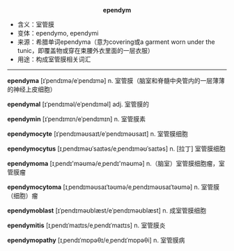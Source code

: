 
**<center>ependym</center>**

- <span class="definition">含义：室管膜</span>
- <span class="definition">变体：ependymo, ependymi</span>
- <span class="definition">来源：希腊单词ependyma（意为covering或a garment worn under the tunic，即覆盖物或穿在束腰外衣里面的一层衣服）</span>
- <span class="definition">用途：构成室管膜相关词汇</span>


---


<span class="vocabulary">**ependyma**</span> [ɪˈpendɪmə/eˈpendɪmə] n. 室管膜（脑室和脊髓中央管内的一层薄薄的神经上皮细胞）

<span class="vocabulary">**ependymal**</span> [ɪˈpendɪməl/eˈpendɪməl] adj. 室管膜的

<span class="vocabulary">**ependymin**</span> [ɪˈpendɪmɪn/eˈpendɪmɪn] n. 室管膜素

<span class="vocabulary">**ependymocyte**</span> [ɪˈpendɪməʊsaɪt/eˈpendɪməʊsaɪt] n. 室管膜细胞

<span class="vocabulary">**ependymocytus**</span> [ɪˌpendɪməʊˈsaɪtəs/eˌpendɪməʊˈsaɪtəs] n. [拉丁] 室管膜细胞

<span class="vocabulary">**ependymoma**</span> [ɪˌpendɪ'məʊmə/eˌpendɪ'məʊmə] n.（脑室）室管膜细胞瘤，室管膜瘤

<span class="vocabulary">**ependymocytoma**</span> [ɪˌpendɪməʊsaɪˈtəʊmə/eˌpendɪməʊsaɪˈtəʊmə] n. 室管膜（细胞）瘤

<span class="vocabulary">**ependymoblast**</span> [ɪˈpendɪməʊblæst/eˈpendɪməʊblæst] n. 成室管膜细胞

<span class="vocabulary">**ependymitis**</span> [ɪˌpendɪˈmaɪtɪs/eˌpendɪˈmaɪtɪs] n. 室管膜炎

<span class="vocabulary">**ependymopathy**</span> [ɪˌpendɪˈmɒpəθɪ/eˌpendɪˈmɒpəθi] n. 室管膜病
